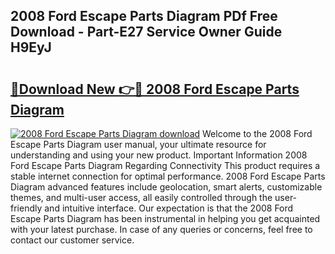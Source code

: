 ## 2008 Ford Escape Parts Diagram PDf Free Download - Part-E27 Service Owner Guide H9EyJ

# <h2><a href="http://dfij0zt.blite.top/?on=2008+Ford+Escape+Parts+Diagram">🔗Download New 👉🔴 2008 Ford Escape Parts Diagram</a></h2>

[![2008 Ford Escape Parts Diagram download](https://i.imgur.com/lujVjoI.png)](http://dfij0zt.blite.top/?on=2008+Ford+Escape+Parts+Diagram)
Welcome to the 2008 Ford Escape Parts Diagram user manual, your ultimate resource for understanding and using your new product. Important Information 2008 Ford Escape Parts Diagram Regarding Connectivity This product requires a stable internet connection for optimal performance. 2008 Ford Escape Parts Diagram advanced features include geolocation, smart alerts, customizable themes, and multi-user access, all easily controlled through the user-friendly and intuitive interface. Our expectation is that the 2008 Ford Escape Parts Diagram has been instrumental in helping you get acquainted with your latest purchase. In case of any queries or concerns, feel free to contact our customer service.
